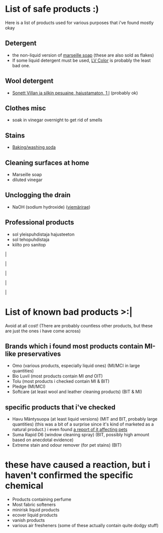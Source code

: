 # List of safe products :)
Here is a list of products used for various purposes that i've found mostly okay


## Detergent
- the non-liquid version of [marseille soap](https://www.ruohonjuuri.fi/collections/marius-fabre/products/marius-fabre-marseille-saippua-400-g) (these are also sold as flakes)
- If some liquid detergent must be used, [LV Color](https://www.lv.fi/product/lv-color-pyykinpesuneste/) is probably the least bad one.

## Wool detergent
- [Sonett Villan ja silkin pesuaine, hajustamaton, 1 l](https://www.ruohonjuuri.fi/products/sonett-villan-ja-silkin-pesuaine-hajustamaton-1-l) (probably ok)

## Clothes misc
- soak in vinegar overnight to get rid of smells

## Stains
- [Baking/washing soda](https://www.ruohonjuuri.fi/products/marius-fabre-ruokasooda-puhdistukseen-700-g)

## Cleaning surfaces at home
- Marseille soap
- diluted vinegar


## Unclogging the drain
- NaOH (sodium hydroxide) ([viemärirae](https://www.tokmanni.fi/viemarirae-1-kg-6419652123465))

## Professional products
- sol yleispuhdistaja hajusteeton
- sol tehopuhdistaja
- kiilto pro sanitop

|

|

|

|

|

# List of known bad products >:|
Avoid at all cost! (There are probably countless other products, but these are just the ones i have come across)

## Brands which i found most products contain MI-like preservatives
- Omo (various products, especially liquid ones) (MI/MCI in large quantities)
- Bio Luvil (most products contain MI *and* OIT)
- Tolu (most products i checked contain MI & BIT)
- Pledge (MI/MCI)
- Softcare (at least wool and leather cleaning products) (BIT & MI)

## specific products that i've checked
- Havu Mäntysuopa (at least liquid versions) (MIT and BIT, probably large quantities) (this was a bit of a surprise since it's kind of marketed as a natural product.) i even found [a report of it affecting pets](https://www.iltalehti.fi/kotimaa/a/b78562ab-8c6f-4efd-9d37-2e77db676e31)
- Suma Rapid D6 (window cleaning spray) (BIT, possibly high amount based on anecdotal evidence)
- Extreme stain and odour remover (for pet stains) (BIT)

# these have caused a reaction, but i haven't confirmed the specific chemical
- Products containing perfume
- Most fabric softeners
- minirisk liquid products
- ecover liquid products
- vanish products
- various air fresheners (some of these actually contain quite dodgy stuff)


